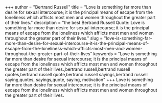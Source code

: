 +++
author = "Bertrand Russell"
title = "Love is something far more than desire for sexual intercourse; it is the principal means of escape from the loneliness which afflicts most men and women throughout the greater part of their lives."
description = "the best Bertrand Russell Quote: Love is something far more than desire for sexual intercourse; it is the principal means of escape from the loneliness which afflicts most men and women throughout the greater part of their lives."
slug = "love-is-something-far-more-than-desire-for-sexual-intercourse-it-is-the-principal-means-of-escape-from-the-loneliness-which-afflicts-most-men-and-women-throughout-the-greater-part-of-their-lives"
keywords = "Love is something far more than desire for sexual intercourse; it is the principal means of escape from the loneliness which afflicts most men and women throughout the greater part of their lives.,bertrand russell,bertrand russell quotes,bertrand russell quote,bertrand russell sayings,bertrand russell saying,quotes, sayings,quote, saying, motivation"
+++
Love is something far more than desire for sexual intercourse; it is the principal means of escape from the loneliness which afflicts most men and women throughout the greater part of their lives.
